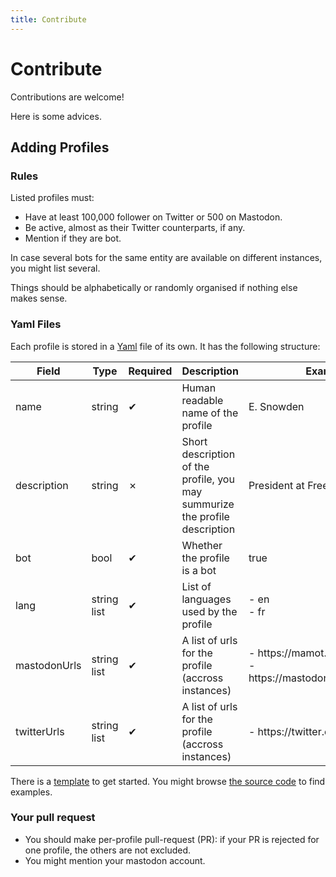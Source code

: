 ```yaml
---
title: Contribute
---
```

# Contribute

Contributions are welcome!

Here is some advices.

## Adding Profiles

### Rules

Listed profiles must:

 +  Have at least 100,000 follower on Twitter or 500 on Mastodon.
 +  Be active, almost as their Twitter counterparts, if any.
 +  Mention if they are bot.

In case several bots for the same entity are available on different instances, you might list several.

Things should be alphabetically or randomly organised if nothing else makes sense.

### Yaml Files

Each profile is stored in a [Yaml](http://yaml.org) file of its own. It has the following structure:

<table class="pure-table pure-table-bordered pure-table-odd">
  <thead>
    <tr>
      <th>Field</th>
      <th>Type</th>
      <th>Required</th>
      <th>Description</th>
      <th>Example</th>
    </tr>
  </thead>
  <tbody>
  <tr>
      <td>name</td>
      <td>string</td>
      <td>✔</td>
      <td>Human readable name of the profile</td>
      <td>E. Snowden</td>
    </tr>
    <tr>
      <td>description</td>
      <td>string</td>
      <td>✗</td>
      <td>Short description of the profile, you may summurize the profile description</td>
      <td>President at Freedom of Press.</td>
    </tr>
    <tr>
      <td>bot</td>
      <td>bool</td>
      <td>✔</td>
      <td>Whether the profile is a bot</td>
      <td>true</td>
    </tr>
    <tr>
      <td>lang</td>
      <td>string list</td>
      <td>✔</td>
      <td>List of languages used by the profile</td>
      <td> - en<br/> - fr</td>
    </tr>
    <tr>
      <td>mastodonUrls</td>
      <td>string list</td>
      <td>✔</td>
      <td>A list of urls for the profile (accross instances)</td>
      <td> - https://mamot.fr/@snowden<br/> - https://mastodon.xyz/@snowden</td>
    </tr>
    <tr>
      <td>twitterUrls</td>
      <td>string list</td>
      <td>✔</td>
      <td>A list of urls for the profile (accross instances)</td>
      <td> - https://twitter.com/Snowden</td>
    </tr>
    </tbody>
    </table>

There is a [template](/template.yml) to get started. You might browse [the source code](https://gitlab.com/WzukW/onmastodon/tree/master/yml-db) to find examples.

### Your pull request

+ You should make per-profile pull-request (PR): if your PR is rejected for one profile, the others are not excluded.
+ You might mention your mastodon account.
